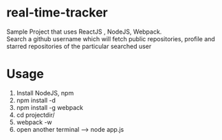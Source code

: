# real-time-tracker

Sample Project that uses ReactJS , NodeJS, Webpack. <br/>
Search a github username which will fetch public repositories, profile and starred repositories of the particular searched user

# Usage

1. Install NodeJS, npm
2. npm install -d
3. npm install -g webpack
4. cd projectdir/
5. webpack -w
6. open another terminal --> node app.js

